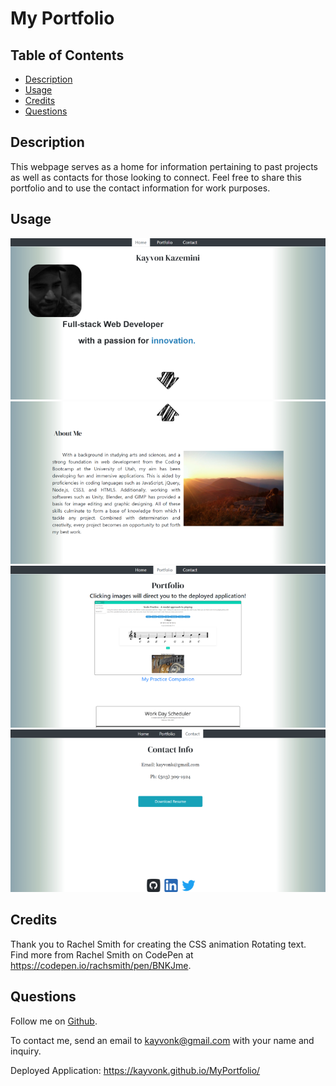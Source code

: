 # My Portfolio 

## Table of Contents
* [Description](#description)
* [Usage](#usage)
* [Credits](#credits)
* [Questions](#questions)

## Description
This webpage serves as a home for information pertaining to past projects as well as contacts for those looking to connect. Feel free to share this portfolio and to use the contact information for work purposes.

## Usage

![HomePage1Thumbnail](./assets/homePage1Thumbnail.PNG)
![HomePage2Thumbnail](./assets/homePage2Thumbnail.PNG)
![PortfolioThumbnail](./assets/portfolioPageThumbnail.PNG)
![ContactThumbnail](./assets/contactPageThumbnail.PNG)

## Credits
Thank you to Rachel Smith for creating the CSS animation Rotating text.
Find more from Rachel Smith on CodePen at https://codepen.io/rachsmith/pen/BNKJme.

## Questions
Follow me on [Github](https://github.com/Kayvonk).

To contact me, send an email to kayvonk@gmail.com with your name and inquiry.


Deployed Application: https://kayvonk.github.io/MyPortfolio/
